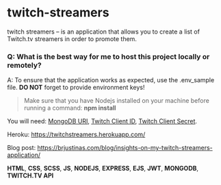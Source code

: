 # twitch-streamers
twitch streamers –  is an application that allows you to create a list of Twitch.tv streamers in order to promote them.


### Q: What is the best way for me to host this project locally or remotely?
A: To ensure that the application works as expected, use the .env_sample file. **DO NOT** forget to provide environment keys!

> Make sure that you have Nodejs installed on your machine before running a command: **npm install**

You will need: [MongoDB URI](https://www.mongodb.com/), [Twitch Client ID](https://twitchtokengenerator.com/), [Twitch Client Secret](https://twitchtokengenerator.com/).

Heroku: https://twitchstreamers.herokuapp.com/

Blog post: https://brjustinas.com/blog/insights-on-my-twitch-streamers-application/

**HTML**, **CSS**, **SCSS**, **JS**, **NODEJS**, **EXPRESS**, **EJS**, **JWT**, **MONGODB**, **TWITCH.TV API**
